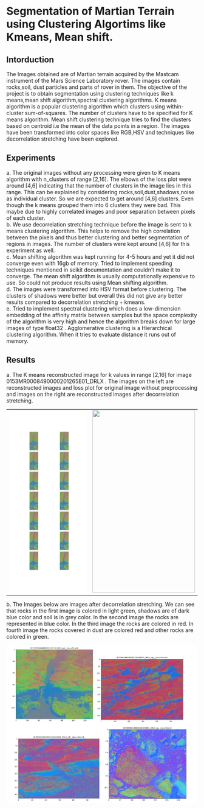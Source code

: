 # Segmentation of Martian Terrain using Clustering Algortims like Kmeans, Mean shift.

## Intorduction

The Images obtained are of Martian terrain acquired by the Mastcam instrument of the Mars Science
Laboratory rover. The images contain rocks,soil, dust particles and parts of rover in them. The
objective of the project is to obtain segmentation using clustering techniques like k means,mean shift
algorithm,spectral clustering algorithms. K means algorithm is a popular clustering algorithm which
clusters using within-cluster sum-of-squares. The number of clusters have to be specified for K means
algorithm. Mean shift clustering technique tries to find the clusters based on centroid i.e the mean of
the data points in a region. The images have been transformed into color spaces like RGB,HSV and
techniques like decorrelation stretching have been explored.

## Experiments

a. The original images without any processing were given to K means algorithm with n_clusters of
range [2,16]. The elbows of the loss plot were around [4,6] indicating that the number of
clusters in the image lies in this range. This can be explained by considering
rocks,soil,dust,shadows,noise as individual cluster. So we are expected to get around [4,6]
clusters. Even though the k means grouped them into 6 clusters they were bad. This maybe due
to highly correlated images and poor separation between pixels of each cluster.<br>
b. We use decorrelation stretching technique before the image is sent to k means clustering
algorithm. This helps to remove the high correlation between the pixels and thus better
clustering and better segmentation of regions in images. The number of clusters were kept
around [4,6] for this experiment as well.<br>
c. Mean shifting algorithm was kept running for 4-5 hours and yet it did not converge even with
16gb of memory. Tried to implement speeding techniques mentioned in scikit documentation
and couldn’t make it to converge. The mean shift algorithm is usually computationally
expensive to use. So could not produce results using Mean shifting algorithm.<br>
d. The images were transformed into HSV format before clustering. The clusters of shadows were
better but overall this did not give any better results compared to decorrelation stretching +
kmeans.<br>
e. Tried to implement spectral clustering which does a low-dimension embedding of the affinity
matrix between samples but the space complexity of the algorithm is very high and hence the
algorithm breaks down for large images of type float32 . Agglomerative clustering is a
Hierarchical clustering algorithm. When it tries to evaluate distance it runs out of memory.

## Results


a. The K means reconstructed image for k values in range [2,16] for image
0153MR0008490000201265E01_DRLX . The images on the left are reconstructed images and
loss plot for original image without preprocessing and images on the right are reconstructed
images after decorrelation stretching.
<table>
  <tr>
    <td><img src="Plots/Kmeans/0153MR0008490000201265E01_DRLX_rgb__decorrStretch_bruteForce(2%2C%2016).jpg" width=270 height=480></td>
    <td><img src="Plots/Kmeans/0153MR0008490000201265E01_DRLX_rgb__bruteForce(2%2C%2016).jpg'" width=270 height=480></td>
  </tr>
 </table>

b. The Images below are images after decorrelation stretching. We can see that rocks in the first
image is colored in light green, shadows are of dark blue color and soil is in grey color. In the
second image the rocks are represented in blue color. In the third image the rocks are colored in
red. In fourth image the rocks covered in dust are colored red and other rocks are colored in
green.

![](Plots/Screenshot_1.png)

